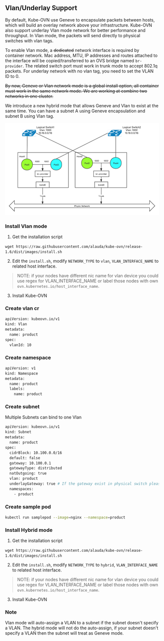 ## Vlan/Underlay Support

By default, Kube-OVN use Geneve to encapsulate packets between hosts, which will build an overlay network above your infrastructure.
Kube-OVN also support underlay Vlan mode network for better performance and throughput.
In Vlan mode, the packets will send directly to physical switches with vlan tags.

To enable Vlan mode, a ~~dedicated~~ network interface is required by container network. Mac address, MTU, IP addresses and routes attached to the interface will be copied/transferred to an OVS bridge named `br-provider`.
The related switch port must work in trunk mode to accept 802.1q packets. For underlay network with no vlan tag, you need
to set the VLAN ID to 0.

~~By now, Geneve or Vlan network mode is a global install option, all container must work in the same network mode.
We are working at combine two networks in one cluster.~~

We introduce a new hybrid mode that allows Geneve and Vlan to exist at the same time.
You can have a subnet A using Geneve encapsulation and subnet B using Vlan tag.


![topology](vlan-topolgy.png "vlan network topology")

### Install Vlan mode

1. Get the installation script

`wget https://raw.githubusercontent.com/alauda/kube-ovn/release-1.6/dist/images/install.sh`

2. Edit the `install.sh`, modify `NETWORK_TYPE` to `vlan`, `VLAN_INTERFACE_NAME` to related host interface.
> NOTE: if your nodes have different nic name for vlan device you could use regex for VLAN_INTERFACE_NAME or label those nodes with
   own `ovn.kubernetes.io/host_interface_name`.

3. Install Kube-OVN

### Create vlan cr

```bash
apiVersion: kubeovn.io/v1
kind: Vlan
metadata:
  name: product
spec:
  vlanId: 10
```

### Create namespace
```bash
apiVersion: v1
kind: Namespace
metadata:
  name: product
  labels:
    name: product
```

### Create subnet

Multiple Subnets can bind to one Vlan

```bash
apiVersion: kubeovn.io/v1
kind: Subnet
metadata:
  name: product
spec:
  cidrBlock: 10.100.0.0/16
  default: false
  gateway: 10.100.0.1
  gatewayType: distributed
  natOutgoing: true
  vlan: product
  underlayGateway: true # If the gateway exist in physical switch please set underlayGateway to true, otherwise kube-ovn will create a virtual one
  namespaces:
    - product
```

### Create sample pod
```bash
kubectl run samplepod --image=nginx --namespace=product
```


### Install Hybrid mode

1. Get the installation script

`wget https://raw.githubusercontent.com/alauda/kube-ovn/release-1.6/dist/images/install.sh`

2. Edit the `install.sh`, modify `NETWORK_TYPE` to `hybrid`, `VLAN_INTERFACE_NAME` to related host interface.
> NOTE: if your nodes have different nic name for vlan device you could use regex for VLAN_INTERFACE_NAME or label those nodes with
   own `ovn.kubernetes.io/host_interface_name`.

3. Install Kube-OVN


### Note
Vlan mode will auto-assign a VLAN to a subnet if the subnet doesn't specify a VLAN. 
The hybrid mode will not do the auto-assign, if your subnet doesn't specify a VLAN then the subnet will treat as Geneve mode.
